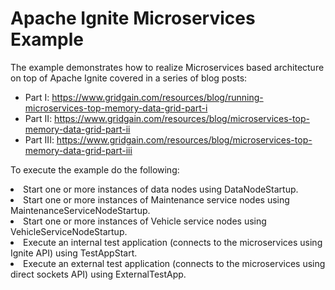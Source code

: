 # Apache Ignite Microservices Example

The example demonstrates how to realize Microservices based architecture on top of Apache Ignite covered in a series of
blog posts:
* Part I: https://www.gridgain.com/resources/blog/running-microservices-top-memory-data-grid-part-i
* Part II: https://www.gridgain.com/resources/blog/microservices-top-memory-data-grid-part-ii
* Part III: https://www.gridgain.com/resources/blog/microservices-top-memory-data-grid-part-iii

To execute the example do the following:
<lu>
<li>
Start one or more instances of data nodes using DataNodeStartup.
</li>
<li>
Start one or more instances of Maintenance service nodes using MaintenanceServiceNodeStartup.
</li>
<li>
Start one or more instances of Vehicle service nodes using VehicleServiceNodeStartup.
</li>
<li>
Execute an internal test application (connects to the microservices using Ignite API) using TestAppStart.
</li>
<li>
Execute an external test application (connects to the microservices using direct sockets API) using ExternalTestApp.
</li>
</lu>
